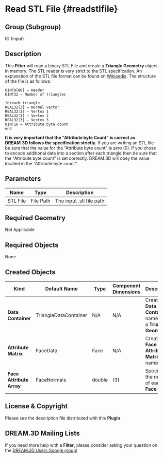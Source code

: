 Read STL File {#readstlfile}
=============

## Group (Subgroup) ##
IO (Input)

## Description ##
This **Filter**  will read a binary STL File and create a **Triangle Geometry** object in memory. The STL reader is very strict to the STL specification. An explanation of the STL file format can be found on [Wikipedia](https://en.wikipedia.org/wiki/STL). The structure of the file is as follows:

	UINT8[80] – Header
	UINT32 – Number of triangles

	foreach triangle
	REAL32[3] – Normal vector
	REAL32[3] – Vertex 1
	REAL32[3] – Vertex 2
	REAL32[3] – Vertex 3
	UINT16 – Attribute byte count
	end

**It is very important that the "Attribute byte Count" is correct as DREAM.3D follows the specification strictly.** If you are writing an STL file be sure that the value for the "Attribute byte count" is _zero_ (0). If you chose to encode additional data into a section after each triangle then be sure that the "Attribute byte count" is set correctly. DREAM.3D will obey the value located in the "Attribute byte count".

## Parameters ##

| Name | Type | Description |
|------|------|------|
| STL File | File Path  | The input .stl file path |

## Required Geometry ##
Not Applicable

## Required Objects ##
None

## Created Objects ##
| Kind | Default Name | Type | Component Dimensions | Description |
|------|--------------|------|----------------------|-------------|
| **Data Container** | TriangleDataContainer  | N/A | N/A | Created **Data Container** name with a **Triangle Geometry** |
| **Attribute Matrix** | FaceData  | Face | N/A | Created **Face Attribute Matrix** name  |
| **Face Attribute Array** | FaceNormals  | double | (3) | Specifies the normal of each **Face** |


## License & Copyright ##

Please see the description file distributed with this **Plugin**

## DREAM.3D Mailing Lists ##

If you need more help with a **Filter**, please consider asking your question on the [DREAM.3D Users Google group!](https://groups.google.com/forum/?hl=en#!forum/dream3d-users)


